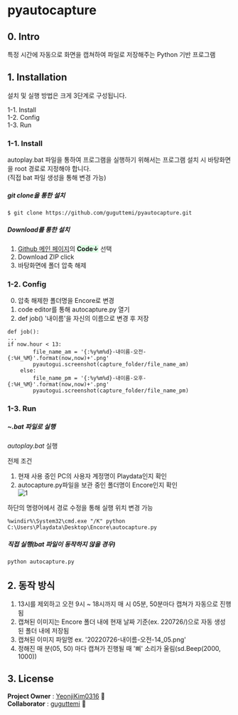 # pyautocapture

## 0. Intro
특정 시간에 자동으로 화면을 캡쳐하여 파일로 저장해주는 Python 기반 프로그램

## 1. Installation
설치 및 실행 방법은 크게 3단계로 구성됩니다.<br>

1-1. Install<br>
1-2. Config<br>
1-3. Run<br>

### 1-1. Install
autoplay.bat 파일을 통하여 프로그램을 실행하기 위해서는 프로그램 설치 시 바탕화면을 root 경로로 지정해야 합니다.<br>
(직접 bat 파일 생성을 통해 변경 가능)

##### git clone을 통한 설치 
```
$ git clone https://github.com/guguttemi/pyautocapture.git
```

##### Download를 통한 설치
1. [Github 메인 페이지](https://github.com/guguttemi)의 <span style='background-color:#dcffe4'>**Code&darr;**</span> 선택
2. Download ZIP click
3. 바탕화면에 폴더 압축 해제

### 1-2. Config
0. 압축 해제한 폴더명을 Encore로 변경
1. code editor를 통해 autocapture.py 열기
2. def job() '내이름'을 자신의 이름으로 변경 후 저장
```
def job():
...
if now.hour < 13:
        file_name_am = '{:%y%m%d}-내이름-오전-{:%H_%M}'.format(now,now)+'.png'
        pyautogui.screenshot(capture_folder/file_name_am) 
    else:
        file_name_pm = '{:%y%m%d}-내이름-오후-{:%H_%M}'.format(now,now)+'.png'
        pyautogui.screenshot(capture_folder/file_name_pm)
```

### 1-3. Run
##### ~.bat 파일로 실행
_autoplay.bat_ 실행<br>

전제 조건
1. 현재 사용 중인 PC의 사용자 계정명이 Playdata인지 확인
2. autocapture.py파일을 보관 중인 폴더명이 Encore인지 확인<br>
![1](https://user-images.githubusercontent.com/88642403/181035773-2593b458-09f2-42a9-a0e8-6e128168086c.png)

하단의 명령어에서 경로 수정을 통해 실행 위치 변경 가능
```
%windir%\System32\cmd.exe "/K" python C:\Users\Playdata\Desktop\Encore\autocapture.py
```

##### 직접 실행(bat 파일이 동작하지 않을 경우)
```
python autocapture.py
```

## 2. 동작 방식

1. 13시를 제외하고 오전 9시 ~ 18시까지 매 시 05분, 50분마다 캡쳐가 자동으로 진행됨<br>
2. 캡쳐된 이미지는 Encore 폴더 내에 현재 날짜 기준(ex. 220726/)으로 자동 생성된 폴더 내에 저장됨<br>
3. 캡쳐된 이미지 파일명 ex. '20220726-내이름-오전-14_05.png'<br>
4. 정해진 매 분(05, 50) 마다 캡쳐가 진행될 때 '삐' 소리가 울림(sd.Beep(2000, 1000))

## 3. License

**Project Owner** :  [YeonjiKim0316](https://github.com/YeonjiKim0316) :dog:
<br>**Collaborator** : [guguttemi](https://github.com/guguttemi) :octopus:
